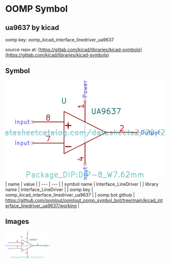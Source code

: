 # OOMP Symbol  
## ua9637  by kicad  
  
oomp key: oomp_kicad_interface_linedriver_ua9637  
  
source repo at: [https://gitlab.com/kicad/libraries/kicad-symbols](https://gitlab.com/kicad/libraries/kicad-symbols)  
## Symbol  
  
[![working.png](working_600.png)](working.png)  
| name | value | 
| --- | --- | 
| symbol name | Interface_LineDriver | 
| library name | Interface_LineDriver | 
| oomp key | oomp_kicad_interface_linedriver_ua9637 | 
| oomp bot github | https://github.com/oomlout/oomlout_oomp_symbol_bot/tree/main/kicad_interface_linedriver_ua9637/working | 
## Images  
  
[![working.png](working_140.png)](working.png)  

